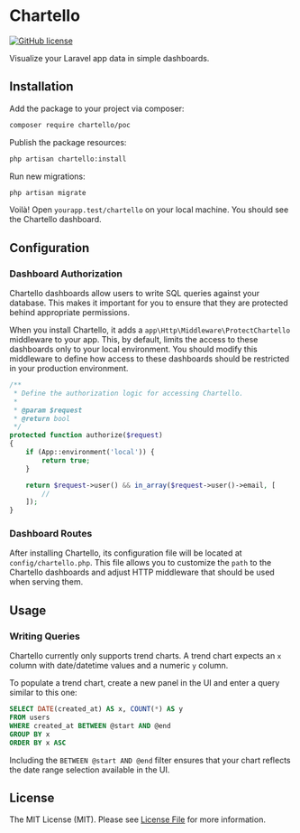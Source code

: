 # Chartello


[![GitHub license](https://img.shields.io/github/license/chartello/poc)](https://github.com/chartello/poc/blob/master/LICENSE.md)

Visualize your Laravel app data in simple dashboards.

## Installation

Add the package to your project via composer:
```bash
composer require chartello/poc
```

Publish the package resources:

```bash
php artisan chartello:install
```

Run new migrations: 

```bash
php artisan migrate
```

Voilà! Open `yourapp.test/chartello` on your local machine. You should see the Chartello dashboard.

## Configuration

### Dashboard Authorization 

Chartello dashboards allow users to write SQL queries against your database. This makes it important for 
you to ensure that they are protected behind appropriate permissions.

When you install Chartello, it adds a `app\Http\Middleware\ProtectChartello` middleware to your app. This,
by default, limits the access to these dashboards only to your local environment. You should modify this 
middleware to define how access to these dashboards should be restricted in your production environment.

```php
/**
 * Define the authorization logic for accessing Chartello.
 *
 * @param $request
 * @return bool
 */
protected function authorize($request)
{
    if (App::environment('local')) {
        return true;
    }

    return $request->user() && in_array($request->user()->email, [
        //
    ]);
}
```

### Dashboard Routes

After installing Chartello, its configuration file will be located at `config/chartello.php`. This file allows you to
customize the `path` to the Chartello dashboards and adjust HTTP middleware that should be used when serving them.

## Usage

### Writing Queries

Chartello currently only supports trend charts. A trend chart expects 
an `x` column with date/datetime values and a numeric `y` column. 

To populate a trend chart, create a new panel in 
the UI and enter a query similar to this one:

```sql
SELECT DATE(created_at) AS x, COUNT(*) AS y
FROM users
WHERE created_at BETWEEN @start AND @end
GROUP BY x
ORDER BY x ASC
```

Including the `BETWEEN @start AND @end` filter ensures that your
chart reflects the date range selection available in the UI.  

## License

The MIT License (MIT). Please see [License File](license.md) for more information.
